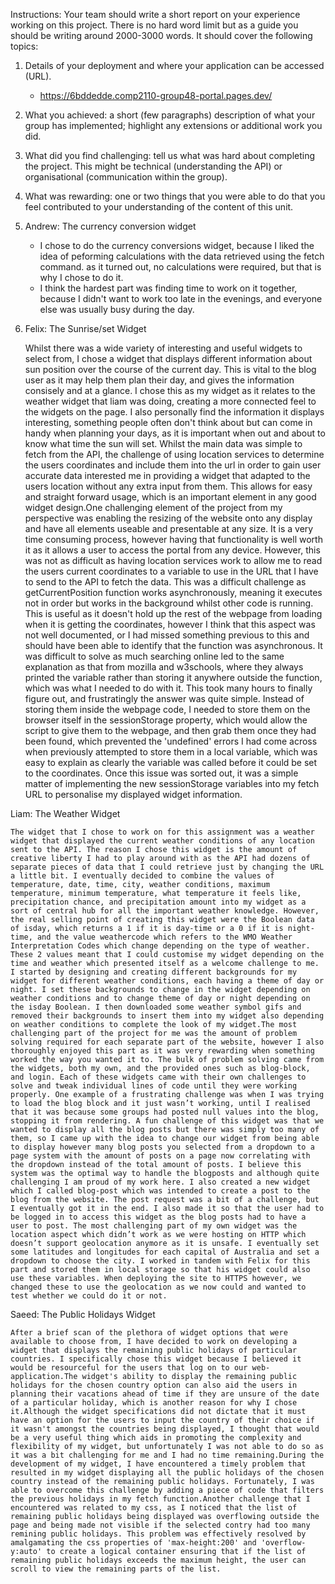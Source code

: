 Instructions:
Your team should write a short report on your experience working on this project. There is no hard word limit but as a guide you should be writing around 2000-3000 words. It should cover the following topics:

1. Details of your deployment and where your application can be accessed (URL).
    - https://6bddedde.comp2110-group48-portal.pages.dev/

2. What you achieved: a short (few paragraphs) description of what your group has implemented; highlight any extensions or additional work you did.



3. What did you find challenging: tell us what was hard about completing the project. This might be technical (understanding the API) or organisational (communication within the group). 

4. What was rewarding: one or two things that you were able to do that you feel contributed to your understanding of the content of this unit.

5. Andrew: The currency conversion widget

    - I chose to do the currency conversions widget, because I liked the idea of peforming calculations with the data retrieved using the fetch command. as it turned out, no calculations were required, but that is why I chose to do it.
    - I think the hardest part was finding time to work on it together, because I didn't want to work too late in the evenings, and everyone else was usually busy during the day.

5. Felix: The Sunrise/set Widget
    
    Whilst there was a wide variety of interesting and useful widgets to select from, I chose a widget that displays different information about sun position over the course of the current day. This is vital to the blog user as it may help them plan their day, and gives the information consisely and at a glance. I chose this as my widget as it relates to the weather widget that liam was doing, creating a more connected feel to the widgets on the page. I also personally find the information it displays interesting, something people often don't think about but can come in handy when planning your days, as it is important when out and about to know what time the sun will set. Whilst the main data was simple to fetch from the API, the challenge of using location services to determine the users coordinates and include them into the url in order to gain user accurate data interested me in providing a widget that adapted to the users location without any extra input from them. This allows for easy and straight forward usage, which is an important element in any good widget design.One challenging element of the project from my perspective was enabling the resizing of the website onto any display and have all elements useable and presentable at any size. It is a very time consuming process, however having that functionality is well worth it as it allows a user to access the portal from any device. However, this was not as difficult as having location services work to allow me to read the users current coordinates to a variable to use in the URL that I have to send to the API to fetch the data. This was a difficult challenge as getCurrentPosition function works asynchronously, meaning it executes not in order but works in the background whilst other code is running. This is useful as it doesn't hold up the rest of the webpage from loading when it is getting the coordinates, however I think that this aspect was not well documented, or I had missed something previous to this and should have been able to identify that the function was asynchronous. It was difficult to solve as much searching online led to the same explanation as that from mozilla and w3schools, where they always printed the variable rather than storing it anywhere outside the function, which was what I needed to do with it. This took many hours to finally figure out, and frustratingly the answer was quite simple. Instead of storing them inside the webpage code, I needed to store them on the browser itself in the sessionStorage property, which would allow the script to give them to the webpage, and then grab them once they had been found, which prevented the 'undefined' errors I had come across when previously attempted to store them in a local variable, which was easy to explain as clearly the variable was called before it could be set to the coordinates. Once this issue was sorted out, it was a simple matter of implementing the new sessionStorage variables into my fetch URL to personalise my displayed widget information.

 Liam: The Weather Widget

    The widget that I chose to work on for this assignment was a weather widget that displayed the current weather conditions of any location sent to the API. The reason I chose this widget is the amount of creative liberty I had to play around with as the API had dozens of separate pieces of data that I could retrieve just by changing the URL a little bit. I eventually decided to combine the values of temperature, date, time, city, weather conditions, maximum temperature, minimum temperature, what temperature it feels like, precipitation chance, and precipitation amount into my widget as a sort of central hub for all the important weather knowledge. However, the real selling point of creating this widget were the Boolean data of isday, which returns a 1 if it is day-time or a 0 if it is night-time, and the value weathercode which refers to the WMO Weather Interpretation Codes which change depending on the type of weather. These 2 values meant that I could customise my widget depending on the time and weather which presented itself as a welcome challenge to me. I started by designing and creating different backgrounds for my widget for different weather conditions, each having a theme of day or night. I set these backgrounds to change in the widget depending on weather conditions and to change theme of day or night depending on the isday Boolean. I then downloaded some weather symbol gifs and removed their backgrounds to insert them into my widget also depending on weather conditions to complete the look of my widget.The most challenging part of the project for me was the amount of problem solving required for each separate part of the website, however I also thoroughly enjoyed this part as it was very rewarding when something worked the way you wanted it to. The bulk of problem solving came from the widgets, both my own, and the provided ones such as blog-block, and login. Each of these widgets came with their own challenges to solve and tweak individual lines of code until they were working properly. One example of a frustrating challenge was when I was trying to load the blog block and it just wasn’t working, until I realised that it was because some groups had posted null values into the blog, stopping it from rendering. A fun challenge of this widget was that we wanted to display all the blog posts but there was simply too many of them, so I came up with the idea to change our widget from being able to display however many blog posts you selected from a dropdown to a page system with the amount of posts on a page now correlating with the dropdown instead of the total amount of posts. I believe this system was the optimal way to handle the blogposts and although quite challenging I am proud of my work here. I also created a new widget which I called blog-post which was intended to create a post to the blog from the website. The post request was a bit of a challenge, but I eventually got it in the end. I also made it so that the user had to be logged in to access this widget as the blog posts had to have a user to post. The most challenging part of my own widget was the location aspect which didn’t work as we were hosting on HTTP which doesn’t support geolocation anymore as it is unsafe. I eventually set some latitudes and longitudes for each capital of Australia and set a dropdown to choose the city. I worked in tandem with Felix for this part and stored them in local storage so that his widget could also use these variables. When deploying the site to HTTPS however, we changed these to use the geolocation as we now could and wanted to test whether we could do it or not.

 Saeed: The Public Holidays Widget

    After a brief scan of the plethora of widget options that were available to choose from, I have decided to work on developing a widget that displays the remaining public holidays of particular countries. I specifically chose this widget because I believed it would be resourceful for the users that log on to our web-application.The widget's ability to display the remaining public holidays for the chosen country option can also aid the users in planning their vacations ahead of time if they are unsure of the date of a particular holiday, which is another reason for why I chose it.Although the widget specifications did not dictate that it must have an option for the users to input the country of their choice if it wasn't amongst the countries being displayed, I thought that would be a very useful thing which aids in promoting the complexity and flexibility of my widget, but unfortunately I was not able to do so as it was a bit challenging for me and I had no time remaining.During the development of my widget, I have encountered a timely problem that resulted in my widget displaying all the public holidays of the chosen country instead of the remaining public holidays. Fortunately, I was able to overcome this challenge by adding a piece of code that filters the previous holidays in my fetch function.Another challenge that I encountered was related to my css, as I noticed that the list of remaining public holidays being displayed was overflowing outside the page and being made not visible if the selected contry had too many remining public holidays. This problem was effectively resolved by amalgamating the css properties of 'max-height:200' and 'overflow-y:auto' to create a logical container ensuring that if the list of remaining public holidays exceeds the maximum height, the user can scroll to view the remaining parts of the list.